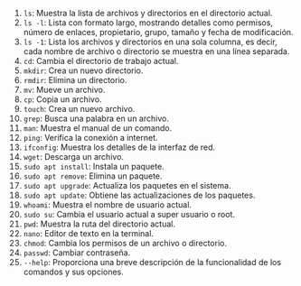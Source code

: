 1. `ls`: Muestra la lista de archivos y directorios en el directorio actual.
2. `ls -l`: Lista con formato largo, mostrando detalles como permisos, número de enlaces, propietario, grupo, tamaño y fecha de modificación.
3. `ls -1`: Lista los archivos y directorios en una sola columna, es decir, cada nombre de archivo o directorio se muestra en una línea separada.
4. `cd`: Cambia el directorio de trabajo actual.
5. `mkdir`: Crea un nuevo directorio.
6. `rmdir`: Elimina un directorio.
7. `mv`: Mueve un archivo.
8. `cp`: Copia un archivo.
9. `touch`: Crea un nuevo archivo.
10. `grep`: Busca una palabra en un archivo.
11. `man`: Muestra el manual de un comando.
12. `ping`: Verifica la conexión a internet.
13. `ifconfig`: Muestra los detalles de la interfaz de red.
14. `wget`: Descarga un archivo.
15. `sudo apt install`: Instala un paquete.
16. `sudo apt remove`: Elimina un paquete.
17. `sudo apt upgrade`: Actualiza los paquetes en el sistema.
18. `sudo apt update`: Obtiene las actualizaciones de los paquetes.
19. `whoami`: Muestra el nombre de usuario actual.
20. `sudo su`: Cambia el usuario actual a super usuario o root.
21. `pwd`: Muestra la ruta del directorio actual.
22. `nano`: Editor de texto en la terminal.
23. `chmod`: Cambia los permisos de un archivo o directorio.
24. `passwd`: Cambiar contraseña.
25. `--help`: Proporciona una breve descripción de la funcionalidad de los comandos y sus opciones.